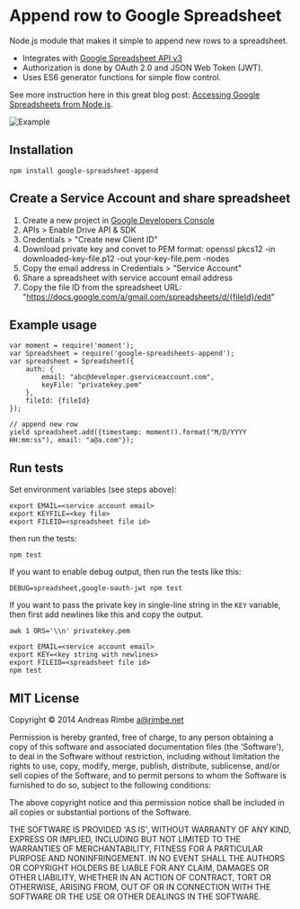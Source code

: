 # Append row to Google Spreadsheet

Node.js module that makes it simple to append new rows to a spreadsheet.

* Integrates with [Google Spreadsheet API v3](https://developers.google.com/google-apps/spreadsheets/#adding_a_list_row)
* Authorization is done by OAuth 2.0 and JSON Web Token (JWT).
* Uses ES6 generator functions for simple flow control.

See more instruction here in this great blog post: [Accessing Google Spreadsheets from Node.js](http://www.nczonline.net/blog/2014/03/04/accessing-google-spreadsheets-from-node-js/).

![Example](example.png?raw=true)


## Installation

  	npm install google-spreadsheet-append


## Create a Service Account and share spreadsheet

1. Create a new project in [Google Developers Console](https://console.developers.google.com)
2. APIs > Enable Drive API & SDK
3. Credentials > "Create new Client ID"
4. Download private key and convet to PEM format: openssl pkcs12 -in downloaded-key-file.p12 -out your-key-file.pem -nodes
5. Copy the email address in Credentials > "Service Account"
6. Share a spreadsheet with service account email address
7. Copy the file ID from the spreadsheet URL: "https://docs.google.com/a/gmail.com/spreadsheets/d/{fileId}/edit"

## Example usage
  	var moment = require('moment');
  	var Spreadsheet = require('google-spreadsheets-append');
  	var spreadsheet = Spreadsheet({
    	auth: {
    		email: "abc@developer.gserviceaccount.com",
    		keyFile: "privatekey.pem"
    	},
    	fileId: {fileId}
  	});

  	// append new row
  	yield spreadsheet.add({timestamp: moment().format("M/D/YYYY HH:mm:ss"), email: "a@a.com"});

## Run tests

Set environment variables (see steps above):
```
export EMAIL=<service account email>
export KEYFILE=<key file>
export FILEID=<spreadsheet file id>
```

then run the tests:
```
npm test
```

If you want to enable debug output, then run the tests like this:
```
DEBUG=spreadsheet,google-oauth-jwt npm test
```

If you want to pass the private key in single-line string in the `KEY` variable, then first add newlines like this and copy the output.
```
awk 1 ORS='\\n' privatekey.pem
```

```
export EMAIL=<service account email>
export KEY=<key string with newlines>
export FILEID=<spreadsheet file id>
npm test
```

## MIT License

Copyright © 2014 Andreas Rimbe <a@rimbe.net>

Permission is hereby granted, free of charge, to any person obtaining a copy of this software and associated documentation files (the 'Software'), to deal in the Software without restriction, including without limitation the rights to use, copy, modify, merge, publish, distribute, sublicense, and/or sell copies of the Software, and to permit persons to whom the Software is furnished to do so, subject to the following conditions:

The above copyright notice and this permission notice shall be included in all copies or substantial portions of the Software.

THE SOFTWARE IS PROVIDED 'AS IS', WITHOUT WARRANTY OF ANY KIND, EXPRESS OR IMPLIED, INCLUDING BUT NOT LIMITED TO THE WARRANTIES OF MERCHANTABILITY, FITNESS FOR A PARTICULAR PURPOSE AND NONINFRINGEMENT. IN NO EVENT SHALL THE AUTHORS OR COPYRIGHT HOLDERS BE LIABLE FOR ANY CLAIM, DAMAGES OR OTHER LIABILITY, WHETHER IN AN ACTION OF CONTRACT, TORT OR OTHERWISE, ARISING FROM, OUT OF OR IN CONNECTION WITH THE SOFTWARE OR THE USE OR OTHER DEALINGS IN THE SOFTWARE.
